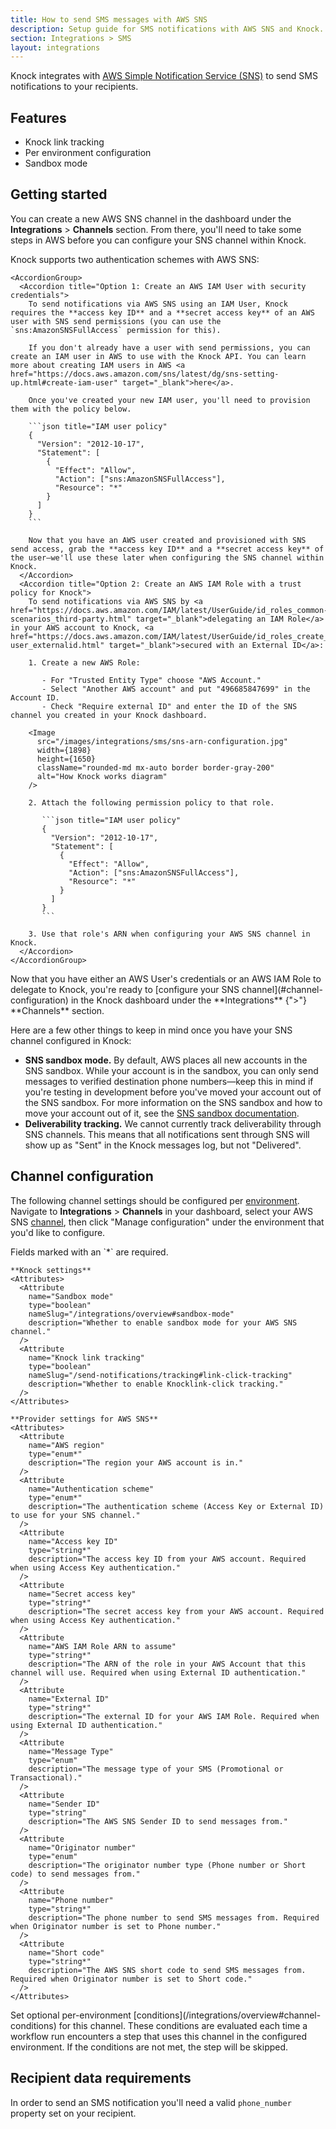 ```yaml
---
title: How to send SMS messages with AWS SNS
description: Setup guide for SMS notifications with AWS SNS and Knock.
section: Integrations > SMS
layout: integrations
---
```


Knock integrates with <a href="https://aws.amazon.com/sns/" target="_blank">AWS Simple Notification Service (SNS)</a> to send SMS notifications to your recipients.

## Features

- Knock link tracking
- Per environment configuration
- Sandbox mode

## Getting started

You can create a new AWS SNS channel in the dashboard under the **Integrations** > **Channels** section. From there, you'll need to take some steps in AWS before you can configure your SNS channel within Knock.

<Steps titleSize="h3">
  <Step title="Choose an AWS Authentication Scheme">
    Knock supports two authentication schemes with AWS SNS:
    
    <AccordionGroup>
      <Accordion title="Option 1: Create an AWS IAM User with security credentials">
        To send notifications via AWS SNS using an IAM User, Knock requires the **access key ID** and a **secret access key** of an AWS user with SNS send permissions (you can use the `sns:AmazonSNSFullAccess` permission for this).

        If you don't already have a user with send permissions, you can create an IAM user in AWS to use with the Knock API. You can learn more about creating IAM users in AWS <a href="https://docs.aws.amazon.com/sns/latest/dg/sns-setting-up.html#create-iam-user" target="_blank">here</a>.

        Once you've created your new IAM user, you'll need to provision them with the policy below.

        ```json title="IAM user policy"
        {
          "Version": "2012-10-17",
          "Statement": [
            {
              "Effect": "Allow",
              "Action": ["sns:AmazonSNSFullAccess"],
              "Resource": "*"
            }
          ]
        }
        ```

        Now that you have an AWS user created and provisioned with SNS send access, grab the **access key ID** and a **secret access key** of the user—we'll use these later when configuring the SNS channel within Knock.
      </Accordion>
      <Accordion title="Option 2: Create an AWS IAM Role with a trust policy for Knock">
        To send notifications via AWS SNS by <a href="https://docs.aws.amazon.com/IAM/latest/UserGuide/id_roles_common-scenarios_third-party.html" target="_blank">delegating an IAM Role</a> in your AWS account to Knock, <a href="https://docs.aws.amazon.com/IAM/latest/UserGuide/id_roles_create_for-user_externalid.html" target="_blank">secured with an External ID</a>:

        1. Create a new AWS Role:

           - For "Trusted Entity Type" choose "AWS Account."
           - Select "Another AWS account" and put "496685847699" in the Account ID.
           - Check "Require external ID" and enter the ID of the SNS channel you created in your Knock dashboard.

        <Image
          src="/images/integrations/sms/sns-arn-configuration.jpg"
          width={1898}
          height={1650}
          className="rounded-md mx-auto border border-gray-200"
          alt="How Knock works diagram"
        />

        2. Attach the following permission policy to that role.

           ```json title="IAM user policy"
           {
             "Version": "2012-10-17",
             "Statement": [
               {
                 "Effect": "Allow",
                 "Action": ["sns:AmazonSNSFullAccess"],
                 "Resource": "*"
               }
             ]
           }
           ```

        3. Use that role's ARN when configuring your AWS SNS channel in Knock.
      </Accordion>
    </AccordionGroup>

  </Step>
  <Step title="Configuring SNS in Knock">
    Now that you have either an AWS User's credentials or an AWS IAM Role to delegate to Knock, you're ready to [configure your SNS channel](#channel-configuration) in the Knock dashboard under the **Integrations** {">"} **Channels** section.
  </Step>
</Steps>

Here are a few other things to keep in mind once you have your SNS channel configured in Knock:

- **SNS sandbox mode.** By default, AWS places all new accounts in the SNS sandbox. While your account is in the sandbox, you can only send messages to verified destination phone numbers—keep this in mind if you're testing in development before you've moved your account out of the SNS sandbox. For more information on the SNS sandbox and how to move your account out of it, see the <a href="https://docs.aws.amazon.com/sns/latest/dg/sns-sms-sandbox-moving-to-production.html" target="_blank">SNS sandbox documentation</a>.
- **Deliverability tracking.** We cannot currently track deliverability through SNS channels. This means that all notifications sent through SNS will show up as "Sent" in the Knock messages log, but not "Delivered".

## Channel configuration

The following channel settings should be configured per [environment](/concepts/environments). Navigate to **Integrations** > **Channels** in your dashboard, select your AWS SNS [channel](/concepts/channels), then click "Manage configuration" under the environment that you'd like to configure.

<AccordionGroup>
  <Accordion title="Settings">
    Fields marked with an `*` are required.
    
    **Knock settings**
    <Attributes>
      <Attribute
        name="Sandbox mode"
        type="boolean"
        nameSlug="/integrations/overview#sandbox-mode"
        description="Whether to enable sandbox mode for your AWS SNS channel."
      />
      <Attribute
        name="Knock link tracking"
        type="boolean"
        nameSlug="/send-notifications/tracking#link-click-tracking"
        description="Whether to enable Knocklink-click tracking."
      />
    </Attributes>

    **Provider settings for AWS SNS**
    <Attributes>
      <Attribute
        name="AWS region"
        type="enum*"
        description="The region your AWS account is in."
      />
      <Attribute
        name="Authentication scheme"
        type="enum*"
        description="The authentication scheme (Access Key or External ID) to use for your SNS channel."
      />
      <Attribute
        name="Access key ID"
        type="string*"
        description="The access key ID from your AWS account. Required when using Access Key authentication."
      />
      <Attribute
        name="Secret access key"
        type="string*"
        description="The secret access key from your AWS account. Required when using Access Key authentication."
      />
      <Attribute
        name="AWS IAM Role ARN to assume"
        type="string*"
        description="The ARN of the role in your AWS Account that this channel will use. Required when using External ID authentication."
      />
      <Attribute
        name="External ID"
        type="string*"
        description="The external ID for your AWS IAM Role. Required when using External ID authentication."
      />
      <Attribute
        name="Message Type"
        type="enum"
        description="The message type of your SMS (Promotional or Transactional)."
      />
      <Attribute
        name="Sender ID"
        type="string"
        description="The AWS SNS Sender ID to send messages from."
      />
      <Attribute
        name="Originator number"
        type="enum"
        description="The originator number type (Phone number or Short code) to send messages from."
      />
      <Attribute
        name="Phone number"
        type="string*"
        description="The phone number to send SMS messages from. Required when Originator number is set to Phone number."
      />
      <Attribute
        name="Short code"
        type="string*"
        description="The AWS SNS short code to send SMS messages from. Required when Originator number is set to Short code."
      />
    </Attributes>

  </Accordion>
  <Accordion title="Conditions">
    Set optional per-environment [conditions](/integrations/overview#channel-conditions) for this channel. These conditions are evaluated each time a workflow run encounters a step that uses this channel in the configured environment. If the conditions are not met, the step will be skipped.
  </Accordion>
</AccordionGroup>

## Recipient data requirements

In order to send an SMS notification you'll need a valid `phone_number` property set on your recipient.
